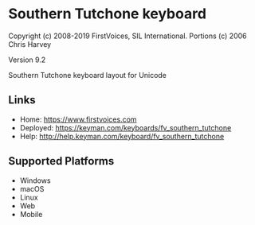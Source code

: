 Southern Tutchone keyboard
======================

Copyright (c) 2008-2019 FirstVoices, SIL International. Portions (c) 2006 Chris Harvey

Version 9.2

Southern Tutchone keyboard layout for Unicode

Links
-----

 * Home:     <https://www.firstvoices.com>
 * Deployed: <https://keyman.com/keyboards/fv_southern_tutchone>
 * Help:     <http://help.keyman.com/keyboard/fv_southern_tutchone>
 
Supported Platforms
-------------------

 * Windows
 * macOS
 * Linux
 * Web
 * Mobile

